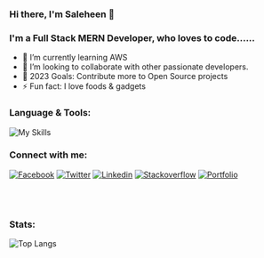 ### Hi there, I'm Saleheen 👋

<!--
**STECHNO/stechno** is a ✨ _special_ ✨ repository because its `README.md` (this file) appears on your GitHub profile.
-->

### I'm a Full Stack MERN Developer, who loves to code......

- 🌱  I’m currently learning AWS
- 👯  I’m looking to collaborate with other passionate developers.
- 🥅  2023 Goals: Contribute more to Open Source projects
- ⚡  Fun fact: I love foods & gadgets

### Language & Tools:

![My Skills](https://skillicons.dev/icons?i=vscode,html,css,scss,bootstrap,materialui,tailwind,js,react,next,redux,vite,electron,nodejs,express,postman,mongodb,firebase,git,github,aws,gcp)

### Connect with me:

<!-- [<img src='https://cdn.jsdelivr.net/gh/devicons/devicon/icons/linkedin/linkedin-plain.svg'  width='34px' height="34px"  align="left" />][linkedin]-->
[<img src="https://img.icons8.com/fluency/48/facebook-new.png" alt="Facebook" />][facebook]
[<img src="https://img.icons8.com/fluency/48/twitterx--v1.png" alt="Twitter" />][twitter]
[<img src="https://img.icons8.com/fluency/48/linkedin.png" alt="Linkedin"  />][linkedin]
[<img src="https://img.icons8.com/color/48/stackoverflow.png" alt="Stackoverflow" />][stackoverflow]
[<img src="https://img.icons8.com/ios/48/domain--v1.png"  alt="Portfolio" />][portfolio]

<br />
<br />

### Stats:

![Top Langs](https://github-readme-stats.vercel.app/api/top-langs/?username=STECHNO&layout=compact)


[facebook]: https://www.facebook.com/saleheen.noor
[twitter]: https://twitter.com/isaleheen
[linkedin]: https://www.linkedin.com/in/saleheen-noor
[stackoverflow]: https://stackoverflow.com/users/6567203/saleheen-noor
[portfolio]: https://www.saleheennoor.com

